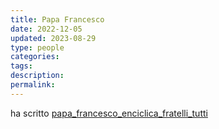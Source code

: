 ```yaml
---
title: Papa Francesco
date: 2022-12-05
updated: 2023-08-29
type: people
categories: 
tags: 
description: 
permalink: 
---
```


ha scritto [papa_francesco_enciclica_fratelli_tutti](./../letters/papa_francesco_enciclica_fratelli_tutti.md)
